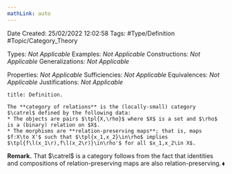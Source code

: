 ```yaml
---
mathLink: auto
---
```


<div class="topSpace"></div>

Date Created: 25/02/2022 12:02:58
Tags: #Type/Definition #Topic/Category_Theory

Types: <i>Not Applicable</i>
Examples: <i>Not Applicable</i>
Constructions: <i>Not Applicable</i>
Generalizations: <i>Not Applicable</i>

Properties: <i>Not Applicable</i>
Sufficiencies: <i>Not Applicable</i>
Equivalences: <i>Not Applicable</i>
Justifications: <i>Not Applicable</i>

``` ad-Definition
title: Definition.

The **category of relations** is the (locally-small) category $\catrel$ defined by the following data:
* The objects are pairs $\tpl{X,\rho}$ where $X$ is a set and $\rho$ is a (binary) relation on $X$.
* The morphisms are **relation-preserving maps**; that is, maps $f:X\to X'$ such that $\tpl{x_1,x_2}\in\rho$ implies $\tpl{f\l(x_1\r),f\l(x_2\r)}\in\rho'$ for all $x_1,x_2\in X$.

```

<b>Remark.</b> That $\catrel$ is a category follows from the fact that identities and compositions of relation-preserving maps are also relation-preserving.<span style="float:right;">$\blacklozenge$</span>
